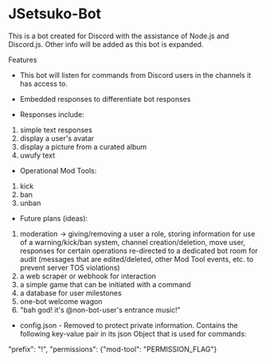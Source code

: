 # JSetsuko-Bot

This is a bot created for Discord with the assistance of Node.js and Discord.js.  Other info will be added as this bot is expanded.

Features
- This bot will listen for commands from Discord users in the channels it has access to.

- Embedded responses to differentiate bot responses

- Responses include:
1. simple text responses 
2. display a user's avatar
3. display a picture from a curated album
4. uwufy text

- Operational Mod Tools:
1. kick
2. ban
3. unban

- Future plans (ideas):
1. moderation -> giving/removing a user a role, storing information for use of a warning/kick/ban system, channel creation/deletion, move user, responses for certain operations re-directed to a dedicated bot room for audit (messages that are edited/deleted, other Mod Tool events, etc. to prevent server TOS violations)
2. a web scraper or webhook for interaction
3. a simple game that can be initiated with a command
4. a database for user milestones
5. one-bot welcome wagon
6. "bah god! it's @non-bot-user's entrance music!" 

- config.json - Removed to protect private information.  Contains the following key-value pair in its json Object that is used for commands:

"prefix": "!",
"permissions": {"mod-tool": "PERMISSION_FLAG"}